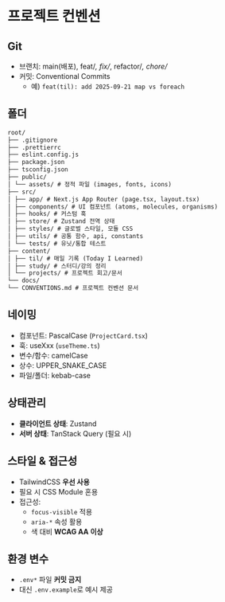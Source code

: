# 프로젝트 컨벤션

## Git

- 브랜치: main(배포), feat/_, fix/_, refactor/_, chore/_
- 커밋: Conventional Commits
  - 예) `feat(til): add 2025-09-21 map vs foreach`

## 폴더
```markdown
root/
├── .gitignore
├── .prettierrc
├── eslint.config.js
├── package.json
├── tsconfig.json
├── public/
│ └── assets/ # 정적 파일 (images, fonts, icons)
├── src/
│ ├── app/ # Next.js App Router (page.tsx, layout.tsx)
│ ├── components/ # UI 컴포넌트 (atoms, molecules, organisms)
│ ├── hooks/ # 커스텀 훅
│ ├── store/ # Zustand 전역 상태
│ ├── styles/ # 글로벌 스타일, 모듈 CSS
│ ├── utils/ # 공통 함수, api, constants
│ └── tests/ # 유닛/통합 테스트
├── content/
│ ├── til/ # 매일 기록 (Today I Learned)
│ ├── study/ # 스터디/강의 정리
│ └── projects/ # 프로젝트 회고/문서
└── docs/
└── CONVENTIONS.md # 프로젝트 컨벤션 문서
```

## 네이밍

- 컴포넌트: PascalCase (`ProjectCard.tsx`)
- 훅: useXxx (`useTheme.ts`)
- 변수/함수: camelCase
- 상수: UPPER_SNAKE_CASE
- 파일/폴더: kebab-case

## 상태관리

- **클라이언트 상태**: Zustand
- **서버 상태**: TanStack Query (필요 시)

## 스타일 & 접근성

- TailwindCSS **우선 사용**
- 필요 시 CSS Module 혼용
- 접근성:
  - `focus-visible` 적용
  - `aria-*` 속성 활용
  - 색 대비 **WCAG AA 이상**

## 환경 변수

- `.env*` 파일 **커밋 금지**
- 대신 `.env.example`로 예시 제공
